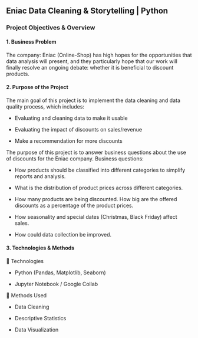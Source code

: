 ## Eniac Data Cleaning & Storytelling | Python 

### Project Objectives & Overview
#### 1. Business Problem
The company: Eniac (Online-Shop) has high hopes for the opportunities that data analysis will present, and they particularly hope that our work will finally resolve an ongoing debate: whether it is beneficial to discount products.

#### 2. Purpose of the Project
The main goal of this project is to implement the data cleaning and data quality process, which includes:

- Evaluating and cleaning data to make it usable

- Evaluating the impact of discounts on sales/revenue

- Make a recommendation for more discounts

The purpose of this project is to answer business questions about the use of discounts for the Eniac company.
Business questions:

- How products should be classified into different categories to simplify reports and analysis.

- What is the distribution of product prices across different categories.

- How many products are being discounted. How big are the offered discounts as a percentage of the product prices.

- How seasonality and special dates (Christmas, Black Friday) affect sales.

- How could data collection be improved.


#### 3. Technologies & Methods

📌 Technologies

- Python (Pandas, Matplotlib, Seaborn)

- Jupyter Notebook / Google Collab

📌 Methods Used

- Data Cleaning

- Descriptive Statistics

- Data Visualization
